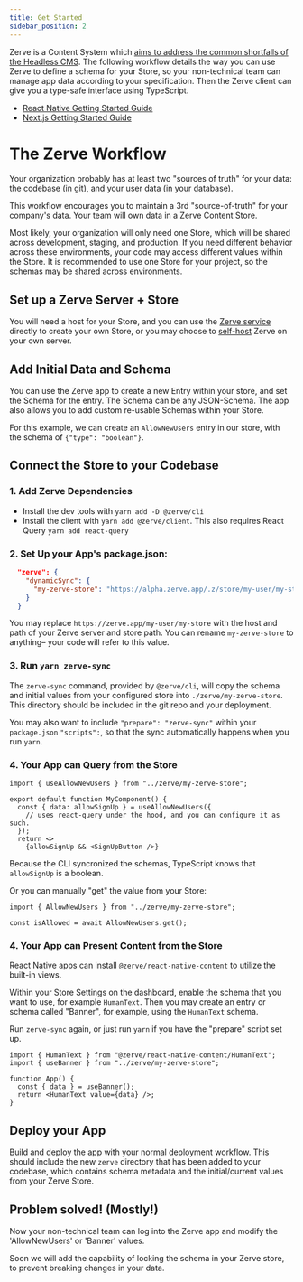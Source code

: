 ```yaml
---
title: Get Started
sidebar_position: 2
---
```


Zerve is a Content System which [aims to address the common shortfalls of the Headless CMS](intro). The following workflow details the way you can use Zerve to define a schema for your Store, so your non-technical team can manage app data according to your specification. Then the Zerve client can give you a type-safe interface using TypeScript.

- [React Native Getting Started Guide](./zerve/nextjs-setup)
- [Next.js Getting Started Guide](./zerve/react-native-setup)

# The Zerve Workflow

Your organization probably has at least two "sources of truth" for your data: the codebase (in git), and your user data (in your database).

This workflow encourages you to maintain a 3rd "source-of-truth" for your company's data. Your team will own data in a Zerve Content Store.

Most likely, your organization will only need one Store, which will be shared across development, staging, and production. If you need different behavior across these environments, your code may access different values within the Store. It is recommended to use one Store for your project, so the schemas may be shared across environments.

## Set up a Zerve Server + Store

You will need a host for your Store, and you can use the [Zerve service](https://alpha.zerve.app) directly to create your own Store, or you may choose to [self-host](./zerve/self-host) Zerve on your own server.

## Add Initial Data and Schema

You can use the Zerve app to create a new Entry within your store, and set the Schema for the entry. The Schema can be any JSON-Schema. The app also allows you to add custom re-usable Schemas within your Store.

For this example, we can create an `AllowNewUsers` entry in our store, with the schema of `{"type": "boolean"}`.

## Connect the Store to your Codebase

### 1. Add Zerve Dependencies

- Install the dev tools with `yarn add -D @zerve/cli`
- Install the client with `yarn add @zerve/client`. This also requires React Query `yarn add react-query`

### 2. Set Up your App's package.json:

```json
  "zerve": {
    "dynamicSync": {
      "my-zerve-store": "https://alpha.zerve.app/.z/store/my-user/my-store"
    }
  }
```

You may replace `https://zerve.app/my-user/my-store` with the host and path of your Zerve server and store path. You can rename `my-zerve-store` to anything– your code will refer to this value.

### 3. Run `yarn zerve-sync`

The `zerve-sync` command, provided by `@zerve/cli`, will copy the schema and initial values from your configured store into `./zerve/my-zerve-store`. This directory should be included in the git repo and your deployment.

You may also want to include `"prepare": "zerve-sync"` within your `package.json` `"scripts":`, so that the sync automatically happens when you run `yarn`.

### 4. Your App can Query from the Store

```tsx
import { useAllowNewUsers } from "../zerve/my-zerve-store";

export default function MyComponent() {
  const { data: allowSignUp } = useAllowNewUsers({
    // uses react-query under the hood, and you can configure it as such.
  });
  return <>
    {allowSignUp && <SignUpButton />}
```

Because the CLI syncronized the schemas, TypeScript knows that `allowSignUp` is a boolean.

Or you can manually "get" the value from your Store:

```tsx
import { AllowNewUsers } from "../zerve/my-zerve-store";

const isAllowed = await AllowNewUsers.get();
```

### 4. Your App can Present Content from the Store

React Native apps can install `@zerve/react-native-content` to utilize the built-in views.

Within your Store Settings on the dashboard, enable the schema that you want to use, for example `HumanText`. Then you may create an entry or schema called "Banner", for example, using the `HumanText` schema.

Run `zerve-sync` again, or just run `yarn` if you have the "prepare" script set up.

```tsx
import { HumanText } from "@zerve/react-native-content/HumanText";
import { useBanner } from "../zerve/my-zerve-store";

function App() {
  const { data } = useBanner();
  return <HumanText value={data} />;
}
```

## Deploy your App

Build and deploy the app with your normal deployment workflow. This should include the new `zerve` directory that has been added to your codebase, which contains schema metadata and the initial/current values from your Zerve Store.

## Problem solved! (Mostly!)

Now your non-technical team can log into the Zerve app and modify the 'AllowNewUsers' or 'Banner' values.

Soon we will add the capability of locking the schema in your Zerve store, to prevent breaking changes in your data.
